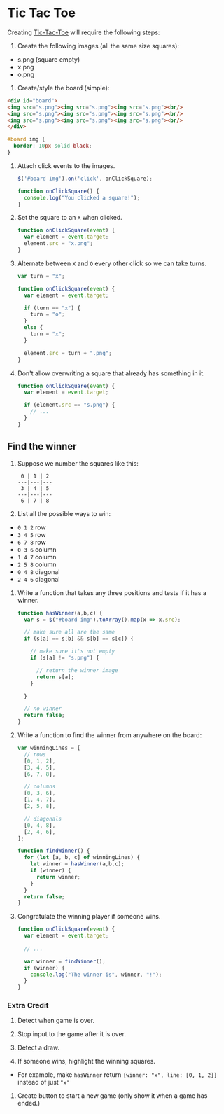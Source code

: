 # Tic Tac Toe

Creating [Tic-Tac-Toe] will require the following steps:

1. Create the following images (all the same size squares):

  - s.png (square empty)
  - x.png
  - o.png

1. Create/style the board (simple):

  ```html
  <div id="board">
  <img src="s.png"><img src="s.png"><img src="s.png"><br/>
  <img src="s.png"><img src="s.png"><img src="s.png"><br/>
  <img src="s.png"><img src="s.png"><img src="s.png"><br/>
  </div>
  ```

  ```css
  #board img {
    border: 10px solid black;
  }
  ```

1. Attach click events to the images.

    ```js
    $('#board img').on('click', onClickSquare);

    function onClickSquare() {
      console.log("You clicked a square!");
    }
    ```

1. Set the square to an `X` when clicked.

    ```js
    function onClickSquare(event) {
      var element = event.target;
      element.src = "x.png";
    }
    ```

1. Alternate between `X` and `O` every other click so we can take turns.

    ```js
    var turn = "x";

    function onClickSquare(event) {
      var element = event.target;

      if (turn == "x") {
        turn = "o";
      }
      else {
        turn = "x";
      }

      element.src = turn + ".png";
    }
    ```

1. Don't allow overwriting a square that already has something in it.

    ```js
    function onClickSquare(event) {
      var element = event.target;

      if (element.src == "s.png") {
        // ...
      }
    }
    ```

## Find the winner

1. Suppose we number the squares like this:

    ```
     0 | 1 | 2
    ---|---|---
     3 | 4 | 5
    ---|---|---
     6 | 7 | 8
    ```

1. List all the possible ways to win:

  - `0 1 2` row
  - `3 4 5` row
  - `6 7 8` row
  - `0 3 6` column
  - `1 4 7` column
  - `2 5 8` column
  - `0 4 8` diagonal
  - `2 4 6` diagonal

1. Write a function that takes any three positions and tests if it has a winner.

    ```js
    function hasWinner(a,b,c) {
      var s = $("#board img").toArray().map(x => x.src);

      // make sure all are the same
      if (s[a] == s[b] && s[b] == s[c]) {

        // make sure it's not empty
        if (s[a] != "s.png") {

          // return the winner image
          return s[a];
        }

      }

      // no winner
      return false;
    }
    ```

1. Write a function to find the winner from anywhere on the board:

    ```js
    var winningLines = [
      // rows
      [0, 1, 2],
      [3, 4, 5],
      [6, 7, 8],

      // columns
      [0, 3, 6],
      [1, 4, 7],
      [2, 5, 8],

      // diagonals
      [0, 4, 8],
      [2, 4, 6],
    ];
    ```

    ```js
    function findWinner() {
      for (let [a, b, c] of winningLines) {
        let winner = hasWinner(a,b,c);
        if (winner) {
          return winner;
        }
      }
      return false;
    }
    ```

1. Congratulate the winning player if someone wins.

    ```js
    function onClickSquare(event) {
      var element = event.target;
      
      // ...

      var winner = findWinner();
      if (winner) {
        console.log("The winner is", winner, "!");
      }
    }
    ```


### Extra Credit

1. Detect when game is over.

1. Stop input to the game after it is over.

1. Detect a draw.

1. If someone wins, highlight the winning squares.

  - For example, make `hasWinner` return `{winner: "x", line: [0, 1, 2]}` instead of just `"x"`

1. Create button to start a new game (only show it when a game has ended.)

[Tic-Tac-Toe]:http://en.wikipedia.org/wiki/Tic-tac-toe
